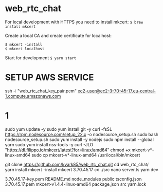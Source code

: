 # web_rtc_chat

For local development with HTTPS you need to install mkcert:
```$ brew install mkcert```

Create a local CA and create certificate for localhost:
```
$ mkcert -install
$ mkcert localhost
```

Start for development
```$ yarn start```

# SETUP AWS SERVICE

ssh -i "web_rtc_chat_key_pair.pem" ec2-user@ec2-3-70-45-17.eu-central-1.compute.amazonaws.com

# 1
sudo yum update -y
sudo yum install git -y
curl -fsSL https://rpm.nodesource.com/setup_22.x -o nodesource_setup.sh
sudo bash nodesource_setup.sh
sudo yum install -y nodejs
sudo npm install --global yarn
sudo yum install nss-tools -y
curl -JLO "https://dl.filippo.io/mkcert/latest?for=linux/amd64"
chmod +x mkcert-v*-linux-amd64
sudo cp mkcert-v*-linux-amd64 /usr/local/bin/mkcert

git clone https://github.com/kvark85/web_rtc_chat.git
cd web_rtc_chat/
yarn install
mkcert -install
mkcert 3.70.45.17
cd ./src
nano server.ts
yarn dev




3.70.45.17-key.pem  README.md                  node_modules  public  tsconfig.json
3.70.45.17.pem      mkcert-v1.4.4-linux-amd64  package.json  src     yarn.lock
